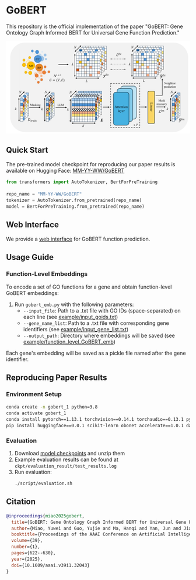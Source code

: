 # GoBERT

This repository is the official implementation of the paper "GoBERT: Gene Ontology Graph Informed BERT for Universal Gene Function Prediction."

![GoBERT Overview](Figures/GoBERT_overview.png)

## Quick Start

The pre-trained model checkpoint for reproducing our paper results is available on Hugging Face:
[MM-YY-WW/GoBERT](https://huggingface.co/MM-YY-WW/GoBERT/tree/main)

```python
from transformers import AutoTokenizer, BertForPreTraining

repo_name = "MM-YY-WW/GoBERT"
tokenizer = AutoTokenizer.from_pretrained(repo_name)
model = BertForPreTraining.from_pretrained(repo_name)
```

## Web Interface

We provide a [web interface](https://gobert.nasy.moe) for GoBERT function prediction.

## Usage Guide

### Function-Level Embeddings

To encode a set of GO functions for a gene and obtain function-level GoBERT embeddings:

1. Run `gobert_emb.py` with the following parameters:
   - `--input_file`: Path to a .txt file with GO IDs (space-separated) on each line (see [example/input_goids.txt](example/input_goids.txt))
   - `--gene_name_list`: Path to a .txt file with corresponding gene identifiers (see [example/input_gene_list.txt](example/input_gene_list.txt))
   - `--output_path`: Directory where embeddings will be saved (see [example/function_level_GoBERT_emb](example/function_level_GoBERT_emb))

Each gene's embedding will be saved as a pickle file named after the gene identifier.

## Reproducing Paper Results

### Environment Setup

```bash
conda create -n gobert_1 python=3.8
conda activate gobert_1
conda install pytorch==1.13.1 torchvision==0.14.1 torchaudio==0.13.1 pytorch-cuda=11.7 -c pytorch -c nvidia
pip install huggingface==0.0.1 scikit-learn obonet accelerate==1.0.1 datasets==3.0.1 tqdm pandas numpy transformers==4.46.3
```

### Evaluation

1. Download [model checkpoints](URL_TO_BE_ADDED) and unzip them
2. Example evaluation results can be found at `ckpt/evaluation_result/test_results.log`
3. Run evaluation:
   ```bash
   ./script/evaluation.sh
   ```

## Citation

```bibtex
@inproceedings{miao2025gobert,
  title={GoBERT: Gene Ontology Graph Informed BERT for Universal Gene Function Prediction},
  author={Miao, Yuwei and Guo, Yujie and Ma, Hanqi and Yan, Jun and Jiang, Feiran and Liao, Ruibo and Huang, Jian},
  booktitle={Proceedings of the AAAI Conference on Artificial Intelligence},
  volume={39},
  number={1},
  pages={622--630},
  year={2025},
  doi={10.1609/aaai.v39i1.32043}
}
```